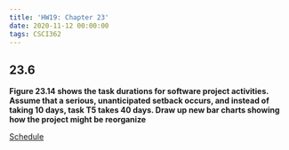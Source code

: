 ```yaml
---
title: 'HW19: Chapter 23'
date: 2020-11-12 00:00:00
tags: CSCI362
---
```

## 23.6
**Figure 23.14 shows the task durations for software project activities. Assume that a serious, unanticipated setback occurs, and instead of taking 10 days, task T5 takes 40 days. Draw up new bar charts showing how the project might be reorganize**

[Schedule](https://raw.githubusercontent.com/lukem1/lukem1.github.io/master/imgs/362/HW19.png)
